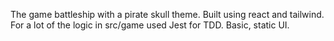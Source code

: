 The game battleship with a pirate skull theme.
Built using react and tailwind.
For a lot of the logic in src/game used Jest for TDD.
Basic, static UI.
